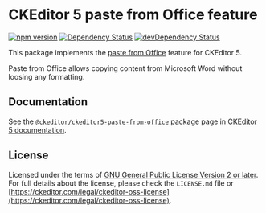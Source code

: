 CKEditor 5 paste from Office feature
==================================

[![npm version](https://badge.fury.io/js/%40ckeditor%2Fckeditor5-paste-from-office.svg)](https://www.npmjs.com/package/@ckeditor/ckeditor5-paste-from-office)
[![Dependency Status](https://david-dm.org/ckeditor/ckeditor5-paste-from-office/status.svg)](https://david-dm.org/ckeditor/ckeditor5-paste-from-office)
[![devDependency Status](https://david-dm.org/ckeditor/ckeditor5-paste-from-office/dev-status.svg)](https://david-dm.org/ckeditor/ckeditor5-paste-from-office?type=dev)

This package implements the [paste from Office](https://docs.ckeditor.com/ckeditor5/latest/features/paste-from-office.html) feature for CKEditor 5.

Paste from Office allows copying content from Microsoft Word without loosing any formatting.

## Documentation

See the [`@ckeditor/ckeditor5-paste-from-office` package](https://docs.ckeditor.com/ckeditor5/latest/api/paste-from-office.html) page in [CKEditor 5 documentation](https://docs.ckeditor.com/ckeditor5/latest/).

## License

Licensed under the terms of [GNU General Public License Version 2 or later](http://www.gnu.org/licenses/gpl.html). For full details about the license, please check the `LICENSE.md` file or [https://ckeditor.com/legal/ckeditor-oss-license](https://ckeditor.com/legal/ckeditor-oss-license).
